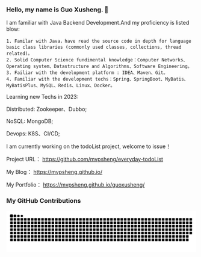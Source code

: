 ### Hello, my name is Guo Xusheng. 👋
I am familiar with Java Backend Development.And my proficiency is listed blow:

    1. Familar with Java，have read the source code in depth for language basic class libraries (commonly used classes, collections, thread related)。
    2. Solid Computer Science fundimental knowledge：Computer Networks、Operating system、Datastructure and Algorithms、Software Engineering。
    3. Failiar with the development platform : IDEA、Maven、Git。
    4. Familiar with the development techs：Spring、SpringBoot、MyBatis、MyBatisPlus、MySQL、Redis、Linux、Docker。

Learning new Techs in 2023:

Distributed: Zookeeper、Dubbo;

NoSQL: MongoDB;

Devops: K8S、CI/CD;

I am currently working on the todoList project, welcome to issue！

Project URL： https://github.com/mvpsheng/everyday-todoList

My Blog： https://mvpsheng.github.io/

My Portfolio： https://mvpsheng.github.io/guoxusheng/

### My GitHub Contributions
![](https://raw.githubusercontent.com/mvpsheng/mvpsheng/main/assets/github-contribution-grid-snake.svg)

<!--
**mvpsheng/mvpsheng** is a ✨ _special_ ✨ repository because its `README.md` (this file) appears on your GitHub profile.

Here are some ideas to get you started:

- 🔭 I’m currently working on ...
- 🌱 I’m currently learning ...
- 👯 I’m looking to collaborate on ...
- 🤔 I’m looking for help with ...
- 💬 Ask me about ...
- 📫 How to reach me: ...
- 😄 Pronouns: ...
- ⚡ Fun fact: ...
-->

<!-- 首先是 艺术名字设计 -->

<!-- 为什么搭建个人博客以及为什么写博客   内容 记录自己一些经常出错的项目问题， 记录自己在进行项目开发 或者学习项目开发过程中的一些理解与收获，或者疑惑   因为时间长了难免有一些行为需要记录下来让自己避免，有一些设计方法，也许自己在下一个项目中可以用到 -->

<!-- 联系方式   个人网站、领英、简历 -->
<p align="center">
<!--   <a href="https://shawncharles.com" target="_blank">
    <img src="https://img.shields.io/static/v1?label=|&message=WEBSITE&color=23555f&style=plastic&logo=react&logo-color=white"/>
  </a>
  <a href="https://shawncharles.com/linkedin" target="_blank">
    <img src="https://img.shields.io/static/v1?label=|&message=LINKED-IN&color=cdf998&style=plastic&logo=linkedin&logo-color=white"/>
  </a>
  <a href="https://shawncharles.com/twitter" target="_blank">
    <img src="https://img.shields.io/static/v1?label=|&message=TWITTER&color=23555f&style=plastic&logo=twitter&logo-color=white"/>
  </a>
  <a href="https://shawncharles.com/angellist" target="_blank">
      <img src="https://img.shields.io/static/v1?label=|&message=ANGEL-LIST&color=cdf998&style=plastic&logo=angellist&logo-color=white"/>
  </a> -->
<!--   <a href="https://shawncharles.com/resume" target="_blank">
      <img src="https://img.shields.io/static/v1?label=|&message=RESUME&color=23555f&style=plastic&logo=react&logo-color=white"/>
  </a> -->
</p>
<!-- 简短的自我介绍 -->

<!-- projects 介绍 -->

<!-- Technologies 个人技术介绍 -->
